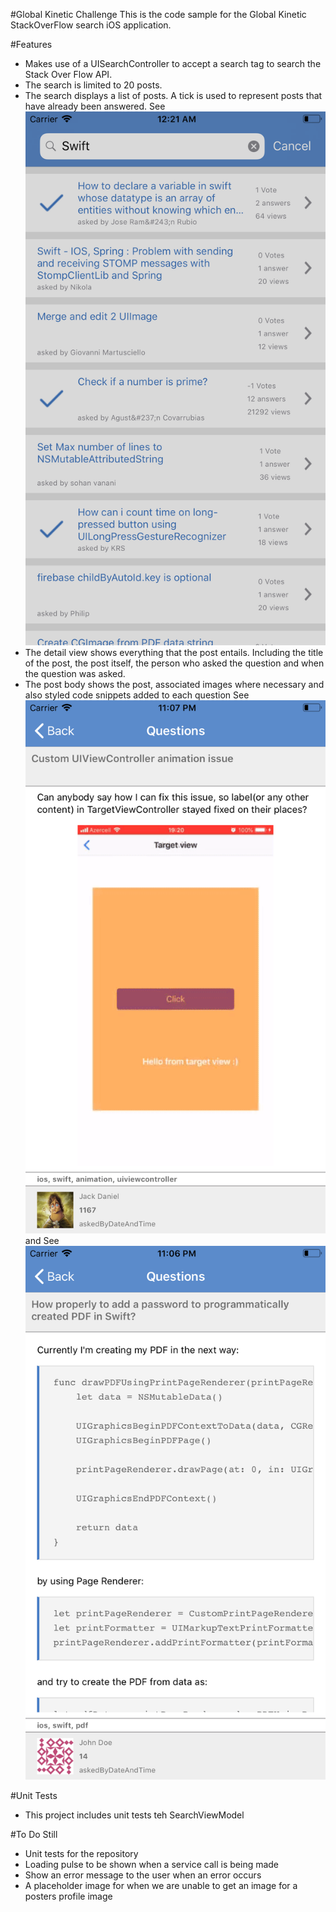 
#Global Kinetic Challenge
This is the code sample for the Global Kinetic StackOverFlow search iOS application.

#Features
- Makes use of a UISearchController to accept a search tag to search the Stack Over Flow API.
- The search is limited to 20 posts.
- The search displays a list of posts. A tick is used to represent posts that have already been answered. See ![alt text](./search.png)
- The detail view shows everything that the post entails. Including the title of the post, the post itself, the person who asked the question and when the question was asked.
- The post body shows the post, associated images where necessary and also styled code snippets added to each question See ![alt text](./image.png) and See ![alt text](./snippet.png)

#Unit Tests
- This project includes unit tests teh SearchViewModel

#To Do Still
- Unit tests for the repository
- Loading pulse to be shown when a service call is being made
- Show an error message to the user when an error occurs
- A placeholder image for when we are unable to get an image for a posters profile image